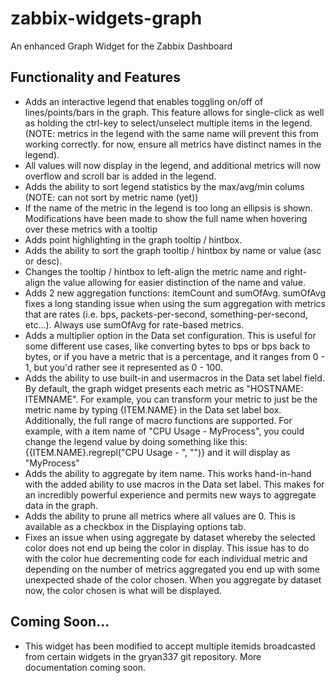 # zabbix-widgets-graph
An enhanced Graph Widget for the Zabbix Dashboard

## Functionality and Features
- Adds an interactive legend that enables toggling on/off of lines/points/bars in the graph. This feature allows for single-click as well as holding the ctrl-key to select/unselect multiple items in the legend. (NOTE: metrics in the legend with the same name will prevent this from working correctly. for now, ensure all metrics have distinct names in the legend).
- All values will now display in the legend, and additional metrics will now overflow and scroll bar is added in the legend.
- Adds the ability to sort legend statistics by the max/avg/min colums (NOTE: can not sort by metric name (yet))
- If the name of the metric in the legend is too long an ellipsis is shown. Modifications have been made to show the full name when hovering over these metrics with a tooltip
- Adds point highlighting in the graph tooltip / hintbox.
- Adds the ability to sort the graph tooltip / hintbox by name or value (asc or desc).
- Changes the tooltip / hintbox to left-align the metric name and right-align the value allowing for easier distinction of the name and value.
- Adds 2 new aggregation functions: itemCount and sumOfAvg. sumOfAvg fixes a long standing issue when using the sum aggregation with metrics that are rates (i.e. bps, packets-per-second, something-per-second, etc...). Always use sumOfAvg for rate-based metrics.
- Adds a multiplier option in the Data set configuration. This is useful for some different use cases, like converting bytes to bps or bps back to bytes, or if you have a metric that is a percentage, and it ranges from 0 - 1, but you'd rather see it represented as 0 - 100.
- Adds the ability to use built-in and usermacros in the Data set label field. By default, the graph widget presents each metric as "HOSTNAME: ITEMNAME". For example, you can transform your metric to just be the metric name by typing {ITEM.NAME} in the Data set label box. Additionally, the full range of macro functions are supported. For example, with a item name of "CPU Usage - MyProcess", you could change the legend value by doing something like this: {{ITEM.NAME}.regrepl("CPU Usage - ", "")} and it will display as "MyProcess"
- Adds the ability to aggregate by item name. This works hand-in-hand with the added ability to use macros in the Data set label. This makes for an incredibly powerful experience and permits new ways to aggregate data in the graph.
- Adds the ability to prune all metrics where all values are 0. This is available as a checkbox in the Displaying options tab.
- Fixes an issue when using aggregate by dataset whereby the selected color does not end up being the color in display. This issue has to do with the color hue decrementing code for each individual metric and depending on the number of metrics aggregated you end up with some unexpected shade of the color chosen. When you aggregate by dataset now, the color chosen is what will be displayed.

## Coming Soon...
- This widget has been modified to accept multiple itemids broadcasted from certain widgets in the gryan337 git repository. More documentation coming soon.
